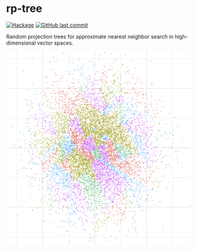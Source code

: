# rp-tree

[![Hackage](https://img.shields.io/hackage/v/rp-tree)](https://hackage.haskell.org/package/rp-tree) [![GitHub last commit](https://img.shields.io/github/last-commit/ocramz/rp-tree)](https://github.com/ocramz/rp-tree)

Random projection trees for approximate nearest neighbor search in high-dimensional vector spaces.

![rp-tree](r/scatter.png)


